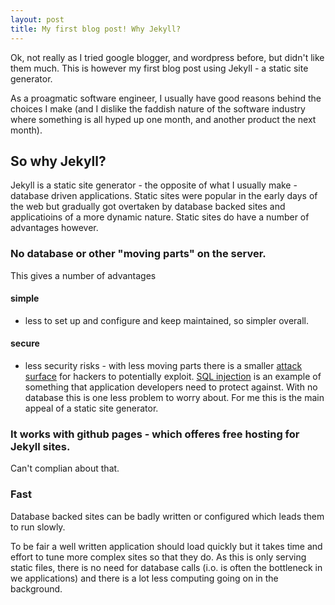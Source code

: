 ```yaml
---
layout: post
title: My first blog post! Why Jekyll? 
---
```


Ok, not really as I tried google blogger, and wordpress before, but didn't like them much.
This is however my first blog post using Jekyll - a static site generator. 

As a proagmatic software engineer, I usually have good reasons behind the choices I make (and I dislike the faddish nature of the software industry where something is all hyped up one month, and another product the next month).

## So why Jekyll?


Jekyll is a static site generator - the opposite of what I usually make - database driven applications. Static sites were popular in the early days of the web but gradually got overtaken by database backed sites and applicatioins of a more dynamic nature. 
Static sites do have a number of advantages however. 

### No database or other "moving parts" on the server. 
This gives a number of advantages

#### simple
 - less to set up and configure and keep maintained, so simpler overall.

#### secure
 - less security risks - with less moving parts there is a smaller [attack surface](https://en.wikipedia.org/wiki/Attack_surface) for hackers to potentially exploit. [SQL injection](https://en.wikipedia.org/wiki/SQL_injection) is an example of something that application developers need to protect against. With no database this is one less problem to worry about. For me this is the main appeal of a static site generator.


### It works with github pages - which offeres free hosting for Jekyll sites. 

Can't complian about that.

### Fast

Database backed sites can be badly written or configured which leads them to run slowly. 

To be fair a well written application should load quickly but it takes time and effort to tune more complex sites so that they do. 
As this is only serving static files, there is no need for database calls (i.o. is often the bottleneck in we applications) and there is a lot less computing going on in the background. 